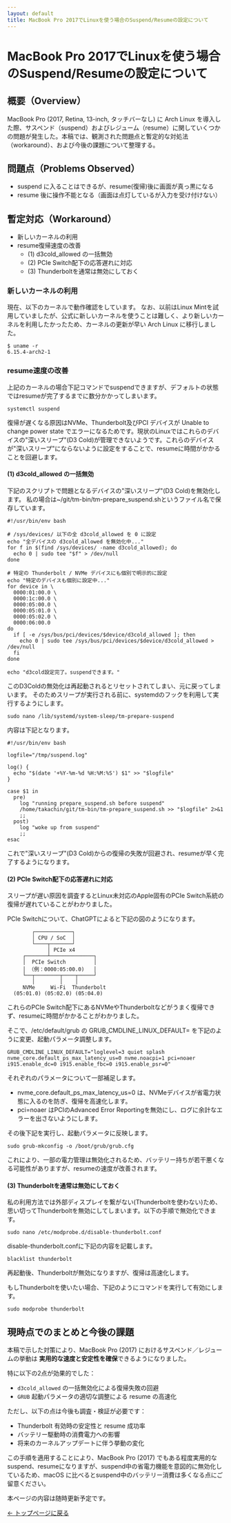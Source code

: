 ```yaml
---
layout: default
title: MacBook Pro 2017でLinuxを使う場合のSuspend/Resumeの設定について
---
```

# MacBook Pro 2017でLinuxを使う場合のSuspend/Resumeの設定について

## 概要（Overview）

MacBook Pro (2017, Retina, 13-inch, タッチバーなし) に Arch Linux を導入した際、サスペンド（suspend）およびレジューム（resume）に関していくつかの問題が発生した。本稿では、観測された問題点と暫定的な対処法（workaround）、および今後の課題について整理する。

## 問題点（Problems Observed）

- suspend に入ることはできるが、resume(復帰)後に画面が真っ黒になる
- resume 後に操作不能となる（画面は点灯しているが入力を受け付けない）

## 暫定対応（Workaround）

- 新しいカーネルの利用
- resume復帰速度の改善
    - (1) d3cold_allowed の一括無効
    - (2) PCIe Switch配下の応答遅れに対応
    - (3) Thunderboltを通常は無効にしておく

### 新しいカーネルの利用

現在、以下のカーネルで動作確認をしています。
なお、以前はLinux Mintを試用していましたが、公式に新しいカーネルを使うことは難しく、より新しいカーネルを利用したかったため、カーネルの更新が早い Arch Linux に移行しました。

```
$ uname -r
6.15.4-arch2-1
```

### resume速度の改善

上記のカーネルの場合下記コマンドでsuspendできますが、デフォルトの状態ではresumeが完了するまでに数分かかってしまいます。

```
systemctl suspend 
```

復帰が遅くなる原因はNVMe、Thunderbolt及びPCI デバイスが Unable to change power state でエラーになるためです。現状のLinuxではこれらのデバイスの"深いスリープ"(D3 Cold)が管理できないようです。これらのデバイスが"深いスリープ"にならないように設定をすることで、resumeに時間がかかることを回避します。

#### (1) d3cold_allowed の一括無効

下記のスクリプトで問題となるデバイスの"深いスリープ"(D3 Cold)を無効化します。
私の場合は~/git/tm-bin/tm-prepare_suspend.shというファイル名で保存しています。

```
#!/usr/bin/env bash

# /sys/devices/ 以下の全 d3cold_allowed を 0 に設定
echo "全デバイスの d3cold_allowed を無効化中..."
for f in $(find /sys/devices/ -name d3cold_allowed); do
  echo 0 | sudo tee "$f" > /dev/null
done

# 特定の Thunderbolt / NVMe デバイスにも個別で明示的に設定
echo "特定のデバイスも個別に設定中..."
for device in \
  0000:01:00.0 \
  0000:1c:00.0 \
  0000:05:00.0 \
  0000:05:01.0 \
  0000:05:02.0 \
  0000:06:00.0
do
  if [ -e /sys/bus/pci/devices/$device/d3cold_allowed ]; then
    echo 0 | sudo tee /sys/bus/pci/devices/$device/d3cold_allowed > /dev/null
  fi
done

echo "d3cold設定完了。suspendできます。"
```

このD3Coldの無効化は再起動されるとリセットされてしまい、元に戻ってしまいます。
そのためスリープが実行される前に、systemdのフックを利用して実行するようにします。

```
sudo nano /lib/systemd/system-sleep/tm-prepare-suspend
```

内容は下記となります。

```
#!/usr/bin/env bash

logfile="/tmp/suspend.log"

log() {
  echo "$(date '+%Y-%m-%d %H:%M:%S') $1" >> "$logfile"
}

case $1 in
  pre)
    log "running prepare_suspend.sh before suspend"
    /home/takachin/git/tm-bin/tm-prepare_suspend.sh >> "$logfile" 2>&1
    ;;
  post)
    log "woke up from suspend"
    ;;
esac
```

これで"深いスリープ"(D3 Cold)からの復帰の失敗が回避され、resumeが早く完了するようになります。

#### (2) PCIe Switch配下の応答遅れに対応

スリープが遅い原因を調査するとLinux未対応のApple固有のPCIe Switch系統の復帰が遅れていることがわかりました。

PCIe Switchについて、ChatGPTによると下記の図のようになります。
```
        ┌────────────┐
        │ CPU / SoC  │
        └────┬───────┘
             │ PCIe x4
     ┌───────┴──────────────┐
     │  PCIe Switch         │
     │ （例：0000:05:00.0)   │
     └──┬────────┬────┬─────┘
        │        │    │
     NVMe     Wi-Fi  Thunderbolt
  (05:01.0) (05:02.0) (05:04.0)
```
これらのPCIe Switch配下にあるNVMeやThunderboltなどがうまく復帰できず、resumeに時間がかかることがわかりました。

そこで、/etc/default/grub の GRUB_CMDLINE_LINUX_DEFAULT= を下記のように変更、起動パラメータ調整します。

```
GRUB_CMDLINE_LINUX_DEFAULT="loglevel=3 quiet splash nvme_core.default_ps_max_latency_us=0 nvme.noacpi=1 pci=noaer i915.enable_dc=0 i915.enable_fbc=0 i915.enable_psr=0"
```

それぞれのパラメータについて一部補足します。

- nvme_core.default_ps_max_latency_us=0 は、NVMeデバイスが省電力状態に入るのを防ぎ、復帰を高速化します。
- pci=noaer はPCIのAdvanced Error Reportingを無効にし、ログに余計なエラーを出さないようにします。

その後下記を実行し、起動パラメータに反映します。

```
sudo grub-mkconfig -o /boot/grub/grub.cfg
```

これにより、一部の電力管理は無効化されるため、バッテリー持ちが若干悪くなる可能性がありますが、resumeの速度が改善されます。

#### (3) Thunderboltを通常は無効にしておく

私の利用方法では外部ディスプレイを繋がない(Thunderboltを使わない)ため、思い切ってThunderboltを無効にしてしまいます。以下の手順で無効化できます。


```
sudo nano /etc/modprobe.d/disable-thunderbolt.conf
```

disable-thunderbolt.confに下記の内容を記載します。

```
blacklist thunderbolt
```

再起動後、Thunderboltが無効になりますが、復帰は高速化します。

もしThunderboltを使いたい場合、下記のようにコマンドを実行して有効にします。

```
sudo modprobe thunderbolt
```

## 現時点でのまとめと今後の課題

本稿で示した対策により、MacBook Pro (2017) におけるサスペンド／レジュームの挙動は **実用的な速度と安定性を確保**できるようになりました。

特に以下の2点が効果的でした：

- `d3cold_allowed` の一括無効化による復帰失敗の回避
- `GRUB` 起動パラメータの適切な調整による resume の高速化

ただし、以下の点は今後も調査・検証が必要です：

- Thunderbolt 有効時の安定性と resume 成功率
- バッテリー駆動時の消費電力への影響
- 将来のカーネルアップデートに伴う挙動の変化

この手順を適用することにより、MacBook Pro (2017) でもある程度実用的なsuspend、resumeになりますが、suspend中の省電力機能を意図的に無効化しているため、macOS に比べるとsuspend中のバッテリー消費は多くなる点にご留意ください。

本ページの内容は随時更新予定です。

[← トップページに戻る](index.md)